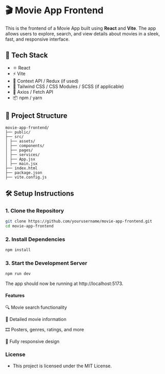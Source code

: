 # 🎬 Movie App Frontend

This is the frontend of a Movie App built using **React** and **Vite**. The app allows users to explore, search, and view details about movies in a sleek, fast, and responsive interface.

## 🚀 Tech Stack

- ⚛️ React
- ⚡ Vite
- 🧠 Context API / Redux (if used)
- 🎨 Tailwind CSS / CSS Modules / SCSS (if applicable)
- 🔗 Axios / Fetch API
- 📦 npm / yarn

## 📁 Project Structure

```
movie-app-frontend/
├── public/
├── src/
│ ├── assets/
│ ├── components/
│ ├── pages/
│ ├── services/
│ ├── App.jsx
│ ├── main.jsx
├── index.html
├── package.json
├── vite.config.js
```
## 🛠️ Setup Instructions

### 1. Clone the Repository
```bash
git clone https://github.com/yourusername/movie-app-frontend.git
cd movie-app-frontend
```
### 2. Install Dependencies
```bash
npm install
```

### 3. Start the Development Server
```bash
npm run dev
```
The app should now be running at http://localhost:5173.

#### Features
🔍 Movie search functionality

📄 Detailed movie information

🎞️ Posters, genres, ratings, and more

📱 Fully responsive design

### License
- This project is licensed under the MIT License.

